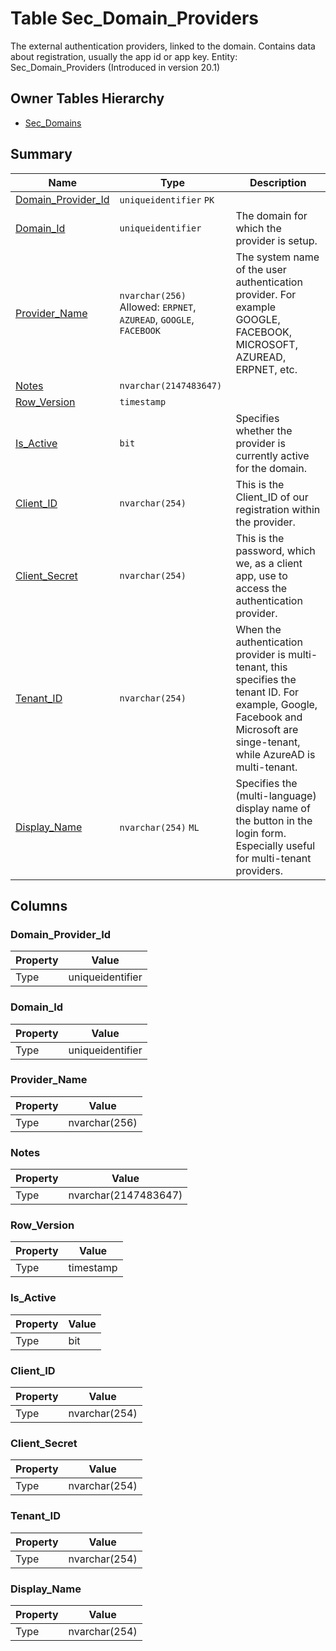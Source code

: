 # Table Sec_Domain_Providers

The external authentication providers, linked to the domain. Contains data about registration, usually the app id or app key. Entity: Sec_Domain_Providers (Introduced in version 20.1)

## Owner Tables Hierarchy

* [Sec_Domains](Sec_Domains.md)

## Summary

| Name | Type | Description |
| - | - | --- |
|[Domain_Provider_Id](#domain_provider_id)|`uniqueidentifier` `PK`||
|[Domain_Id](#domain_id)|`uniqueidentifier` |The domain for which the provider is setup.|
|[Provider_Name](#provider_name)|`nvarchar(256)` Allowed: `ERPNET`, `AZUREAD`, `GOOGLE`, `FACEBOOK`|The system name of the user authentication provider. For example GOOGLE, FACEBOOK, MICROSOFT, AZUREAD, ERPNET, etc.|
|[Notes](#notes)|`nvarchar(2147483647)` ||
|[Row_Version](#row_version)|`timestamp` ||
|[Is_Active](#is_active)|`bit` |Specifies whether the provider is currently active for the domain.|
|[Client_ID](#client_id)|`nvarchar(254)` |This is the Client_ID of our registration within the provider.|
|[Client_Secret](#client_secret)|`nvarchar(254)` |This is the password, which we, as a client app, use to access the authentication provider.|
|[Tenant_ID](#tenant_id)|`nvarchar(254)` |When the authentication provider is multi-tenant, this specifies the tenant ID. For example, Google, Facebook and Microsoft are singe-tenant, while AzureAD is multi-tenant.|
|[Display_Name](#display_name)|`nvarchar(254)` `ML`|Specifies the (multi-language) display name of the button in the login form. Especially useful for multi-tenant providers.|

## Columns

### Domain_Provider_Id

| Property | Value |
| - | - |
|Type|uniqueidentifier|

### Domain_Id

| Property | Value |
| - | - |
|Type|uniqueidentifier|

### Provider_Name

| Property | Value |
| - | - |
|Type|nvarchar(256)|

### Notes

| Property | Value |
| - | - |
|Type|nvarchar(2147483647)|

### Row_Version

| Property | Value |
| - | - |
|Type|timestamp|

### Is_Active

| Property | Value |
| - | - |
|Type|bit|

### Client_ID

| Property | Value |
| - | - |
|Type|nvarchar(254)|

### Client_Secret

| Property | Value |
| - | - |
|Type|nvarchar(254)|

### Tenant_ID

| Property | Value |
| - | - |
|Type|nvarchar(254)|

### Display_Name

| Property | Value |
| - | - |
|Type|nvarchar(254)|


